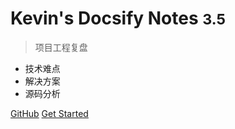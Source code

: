 <!-- _coverpage.md -->


# Kevin's Docsify Notes <small>3.5</small>

> 项目工程复盘

- 技术难点
- 解决方案
- 源码分析

[GitHub](https://kevinlaizhiyu.github.io/ProjectReview/)
[Get Started](/01-2021年88节开发概要/01-node层数据批量处理/README)
<!-- 此处直接跟上路由即可 -->
<!-- ![](tennis.jpeg) -->
